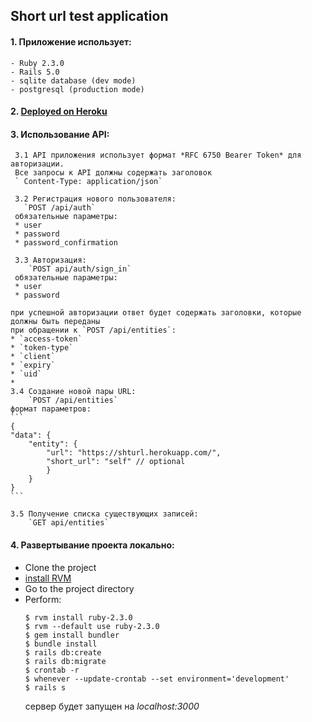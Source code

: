 ## Short url test application
#### 1. Приложение использует:

    - Ruby 2.3.0
    - Rails 5.0
    - sqlite database (dev mode)
    - postgresql (production mode)

#### 2. [Deployed on Heroku](https://shturl.herokuapp.com/)


#### 3. Использование API:

     3.1 API приложения использует формат *RFC 6750 Bearer Token* для авторизации.
     Все запросы к API должны содержать заголовок
     ` Content-Type: application/json`
     
     3.2 Регистрация нового пользователя:
       `POST /api/auth`
     обязательные параметры:
     * user
     * password
     * password_confirmation
     
     3.3 Авторизация:
        `POST api/auth/sign_in`
     обязательные параметры:
     * user
     * password
    
    при успешной авторизации ответ будет содержать заголовки, которые должны быть переданы
    при обращении к `POST /api/entities`:
    * `access-token`
    * `token-type`
    * `client`
    * `expiry`
    * `uid`
    * 
    3.4 Создание новой пары URL:
        `POST /api/entities`
    формат параметров:
    ```
    {
	"data": {
		"entity": {
			"url": "https://shturl.herokuapp.com/",
			"short_url": "self" // optional
            }
	    }
    }
    ```  
    
    3.5 Получение списка существующих записей:
        `GET api/entities`
        
#### 4. Развертывание проекта локально:
* Clone the project
* [install RVM](https://rvm.io/rvm/install)
* Go to the project directory
* Perform: 
    ```
    $ rvm install ruby-2.3.0
    $ rvm --default use ruby-2.3.0
    $ gem install bundler
    $ bundle install
    $ rails db:create
    $ rails db:migrate
    $ crontab -r
    $ whenever --update-crontab --set environment='development'
    $ rails s
    ```
    сервер будет запущен на *localhost:3000*
